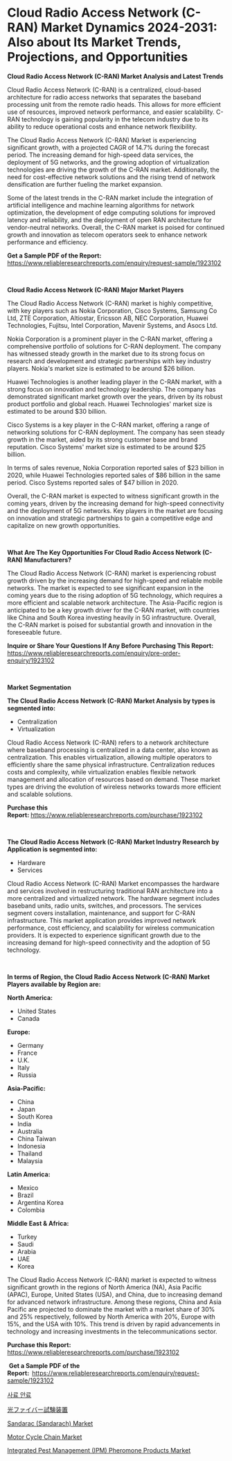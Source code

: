 <p><h1>Cloud Radio Access Network (C-RAN) Market Dynamics 2024-2031: Also about Its Market Trends, Projections, and Opportunities</h1></p><p><strong>Cloud Radio Access Network (C-RAN) Market Analysis and Latest Trends</strong></p>
<p><p>Cloud Radio Access Network (C-RAN) is a centralized, cloud-based architecture for radio access networks that separates the baseband processing unit from the remote radio heads. This allows for more efficient use of resources, improved network performance, and easier scalability. C-RAN technology is gaining popularity in the telecom industry due to its ability to reduce operational costs and enhance network flexibility.</p><p>The Cloud Radio Access Network (C-RAN) Market is experiencing significant growth, with a projected CAGR of 14.7% during the forecast period. The increasing demand for high-speed data services, the deployment of 5G networks, and the growing adoption of virtualization technologies are driving the growth of the C-RAN market. Additionally, the need for cost-effective network solutions and the rising trend of network densification are further fueling the market expansion.</p><p>Some of the latest trends in the C-RAN market include the integration of artificial intelligence and machine learning algorithms for network optimization, the development of edge computing solutions for improved latency and reliability, and the deployment of open RAN architecture for vendor-neutral networks. Overall, the C-RAN market is poised for continued growth and innovation as telecom operators seek to enhance network performance and efficiency.</p></p>
<p><strong>Get a Sample PDF of the Report:&nbsp;</strong> <a href="https://www.reliableresearchreports.com/enquiry/request-sample/1923102">https://www.reliableresearchreports.com/enquiry/request-sample/1923102</a></p>
<p>&nbsp;</p>
<p><strong>Cloud Radio Access Network (C-RAN) Major Market Players</strong></p>
<p><p>The Cloud Radio Access Network (C-RAN) market is highly competitive, with key players such as Nokia Corporation, Cisco Systems, Samsung Co Ltd, ZTE Corporation, Altiostar, Ericsson AB, NEC Corporation, Huawei Technologies, Fujitsu, Intel Corporation, Mavenir Systems, and Asocs Ltd. </p><p>Nokia Corporation is a prominent player in the C-RAN market, offering a comprehensive portfolio of solutions for C-RAN deployment. The company has witnessed steady growth in the market due to its strong focus on research and development and strategic partnerships with key industry players. Nokia's market size is estimated to be around $26 billion.</p><p>Huawei Technologies is another leading player in the C-RAN market, with a strong focus on innovation and technology leadership. The company has demonstrated significant market growth over the years, driven by its robust product portfolio and global reach. Huawei Technologies' market size is estimated to be around $30 billion.</p><p>Cisco Systems is a key player in the C-RAN market, offering a range of networking solutions for C-RAN deployment. The company has seen steady growth in the market, aided by its strong customer base and brand reputation. Cisco Systems' market size is estimated to be around $25 billion.</p><p>In terms of sales revenue, Nokia Corporation reported sales of $23 billion in 2020, while Huawei Technologies reported sales of $86 billion in the same period. Cisco Systems reported sales of $47 billion in 2020.</p><p>Overall, the C-RAN market is expected to witness significant growth in the coming years, driven by the increasing demand for high-speed connectivity and the deployment of 5G networks. Key players in the market are focusing on innovation and strategic partnerships to gain a competitive edge and capitalize on new growth opportunities.</p></p>
<p>&nbsp;</p>
<p><strong>What Are The Key Opportunities For Cloud Radio Access Network (C-RAN) Manufacturers?</strong></p>
<p><p>The Cloud Radio Access Network (C-RAN) market is experiencing robust growth driven by the increasing demand for high-speed and reliable mobile networks. The market is expected to see significant expansion in the coming years due to the rising adoption of 5G technology, which requires a more efficient and scalable network architecture. The Asia-Pacific region is anticipated to be a key growth driver for the C-RAN market, with countries like China and South Korea investing heavily in 5G infrastructure. Overall, the C-RAN market is poised for substantial growth and innovation in the foreseeable future.</p></p>
<p><strong>Inquire or Share Your Questions If Any Before Purchasing This Report:</strong> <a href="https://www.reliableresearchreports.com/enquiry/pre-order-enquiry/1923102">https://www.reliableresearchreports.com/enquiry/pre-order-enquiry/1923102</a></p>
<p>&nbsp;</p>
<p><strong>Market Segmentation</strong></p>
<p><strong>The Cloud Radio Access Network (C-RAN) Market Analysis by types is segmented into:</strong></p>
<p><ul><li>Centralization</li><li>Virtualization</li></ul></p>
<p><p>Cloud Radio Access Network (C-RAN) refers to a network architecture where baseband processing is centralized in a data center, also known as centralization. This enables virtualization, allowing multiple operators to efficiently share the same physical infrastructure. Centralization reduces costs and complexity, while virtualization enables flexible network management and allocation of resources based on demand. These market types are driving the evolution of wireless networks towards more efficient and scalable solutions.</p></p>
<p><strong>Purchase this Report:&nbsp;</strong><a href="https://www.reliableresearchreports.com/purchase/1923102">https://www.reliableresearchreports.com/purchase/1923102</a></p>
<p>&nbsp;</p>
<p><strong>The Cloud Radio Access Network (C-RAN) Market Industry Research by Application is segmented into:</strong></p>
<p><ul><li>Hardware</li><li>Services</li></ul></p>
<p><p>Cloud Radio Access Network (C-RAN) Market encompasses the hardware and services involved in restructuring traditional RAN architecture into a more centralized and virtualized network. The hardware segment includes baseband units, radio units, switches, and processors. The services segment covers installation, maintenance, and support for C-RAN infrastructure. This market application provides improved network performance, cost efficiency, and scalability for wireless communication providers. It is expected to experience significant growth due to the increasing demand for high-speed connectivity and the adoption of 5G technology.</p></p>
<p>&nbsp;</p>
<p><strong>In terms of Region, the Cloud Radio Access Network (C-RAN) Market Players available by Region are:</strong></p>
<p>
    <p> <strong> North America: </strong>
        <ul>
            <li>United States</li>
            <li>Canada</li>
        </ul>
        </p> 
    <p> <strong> Europe: </strong>
        <ul>
            <li>Germany</li>
            <li>France</li>
            <li>U.K.</li>
            <li>Italy</li>
            <li>Russia</li>
        </ul>
        </p> 
    <p> <strong> Asia-Pacific: </strong>
        <ul>
            <li>China</li>
            <li>Japan</li>
            <li>South Korea</li>
            <li>India</li>
            <li>Australia</li>
            <li>China Taiwan</li>
            <li>Indonesia</li>
            <li>Thailand</li>
            <li>Malaysia</li>
        </ul>
        </p> 
    <p> <strong> Latin America: </strong>
        <ul>
            <li>Mexico</li>
            <li>Brazil</li>
            <li>Argentina Korea</li>
            <li>Colombia</li>
        </ul>
        </p> 
    <p> <strong> Middle East & Africa: </strong>
        <ul>
            <li>Turkey</li>
            <li>Saudi</li>
            <li>Arabia</li>
            <li>UAE</li>
            <li>Korea</li>
        </ul>
    </p>
    </p>
<p><p>The Cloud Radio Access Network (C-RAN) market is expected to witness significant growth in the regions of North America (NA), Asia Pacific (APAC), Europe, United States (USA), and China, due to increasing demand for advanced network infrastructure. Among these regions, China and Asia Pacific are projected to dominate the market with a market share of 30% and 25% respectively, followed by North America with 20%, Europe with 15%, and the USA with 10%. This trend is driven by rapid advancements in technology and increasing investments in the telecommunications sector.</p></p>
<p><strong>Purchase this Report: </strong><a href="https://www.reliableresearchreports.com/purchase/1923102">https://www.reliableresearchreports.com/purchase/1923102</a></p>
<p>&nbsp;<strong>Get a Sample PDF of the Report:&nbsp;&nbsp;</strong><a href="https://www.reliableresearchreports.com/enquiry/request-sample/1923102">https://www.reliableresearchreports.com/enquiry/request-sample/1923102</a></p>
<p><strong></strong></p>
<p><p><a href="https://medium.com/@theothessalian/%EB%8F%BC%EC%A7%80%EC%83%89%EC%86%8C-%EC%8B%9C%EC%9E%A5-%EC%A0%90%EC%9C%A0%EC%9C%A8-%EB%B3%80%ED%99%94-%EB%B0%8F-%EC%8B%9C%EC%9E%A5-%EC%84%B1%EC%9E%A5-%EC%B6%94%EC%9D%B4-2024-2031-c85e175958c4">사료 안료</a></p><p><a href="https://medium.com/@ebonyhane1955/%E5%85%89%E3%83%95%E3%82%A1%E3%82%A4%E3%83%90%E3%83%BC%E3%83%86%E3%82%B9%E3%83%88%E6%A9%9F%E5%99%A8%E5%B8%82%E5%A0%B4-%E5%B8%82%E5%A0%B4%E3%82%B7%E3%82%A7%E3%82%A2-%E5%B8%82%E5%A0%B4%E3%83%88%E3%83%AC%E3%83%B3%E3%83%89-%E3%81%8A%E3%82%88%E3%81%B3%E5%B0%86%E6%9D%A5%E3%81%AE%E6%88%90%E9%95%B7%E3%82%92%E6%8E%A2%E3%82%8B-462dd3ffde7e">光ファイバー試験装置</a></p><p><a href="https://funky-papaya-cf4.notion.site/Sandarac-Sandarach-Market-Size-Growth-Outlook-from-2024-to-2031-projecting-at-Market-s-Trends-An-c1e7318141d842549cb8a6eb7be353ed">Sandarac (Sandarach) Market</a></p><p><a href="https://view.publitas.com/reportprime-1/global-motor-cycle-chain-market-size-and-market-trends-insights-and-projections-from-2024-to-2031/">Motor Cycle Chain Market</a></p><p><a href="https://sore-arch-6db.notion.site/Integrated-Pest-Management-IPM-Pheromone-Products-Market-Dynamics-2024-2031-Also-about-Its-Market-9f1b83b5f6344cac8f8b8b3746e41cce">Integrated Pest Management (IPM) Pheromone Products Market</a></p></p>
